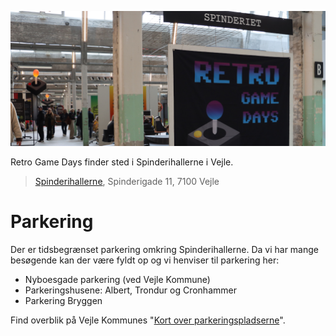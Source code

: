 <!-- BEGIN ARISE ------------------------------
Title:: "Tilmelding"

Author:: "Retro Game Days"
Description:: "Find os"
Language:: "dk"
Thumbnail:: "thumbnail.png"
Published Date:: "2025-05-02"
Modified Date:: "2025-05-02"

toc:: "false"
process_markdown:: "true"
content_header:: "false"
---- END ARISE \\ DO NOT MODIFY THIS LINE ---->

![](spinderi.jpg "Spinderihallerne") 

Retro Game Days finder sted i Spinderihallerne i Vejle.

>[Spinderihallerne](https://www.spinderihallerne.dk/find-vej/), Spinderigade 11, 7100 Vejle

# Parkering
Der er tidsbegrænset parkering omkring Spinderihallerne. Da vi har mange besøgende kan der være fyldt op og vi henviser til parkering her:

 - Nyboesgade parkering (ved Vejle Kommune)
 - Parkeringshusene: Albert, Trondur og Cronhammer
 - Parkering Bryggen
 
 Find overblik på Vejle Kommunes "[Kort over parkeringspladserne](https://www.vejle.dk/borger/mit-liv/trafik-og-parkering/parkering/hvor-kan-jeg-parkere/)".